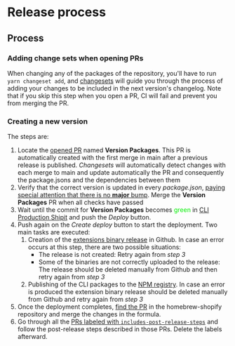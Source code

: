 # Release process

## Process

### Adding change sets when opening PRs

When changing any of the packages of the repository,
you'll have to run `yarn changeset add`,
and [changesets](https://github.com/changesets/changesets) will guide you through the process of adding your changes to be included in the next version's changelog.
Note that if you skip this step when you open a PR,
CI will fail and prevent you from merging the PR.

### Creating a new version
The steps are:
1. Locate the [opened PR](https://github.com/Shopify/cli/pulls?q=is%3Apr+is%3Aopen+name%3A%22Version+Packages%22) named **Version Packages**. This PR is automatically created with the first merge in main after a previous release is published. _Changesets_ will automatically detect changes with each merge to main and update automatically the PR and consequently the package.jsons and the dependencies between them
2. Verify that the correct version is updated in every _package.json_, <ins>paying special attention that there is no **major** bump</ins>. Merge the **Version Packages** PR when all checks have passed
3. Wait until the commit for **Version Packages** becomes <font color="gree">green</font> in [CLI Production Shipit](https://shipit.shopify.io/shopify/cli/production) and push the _Deploy_ button.
4. Push again on the _Create deploy_ button to start the deployment. Two main tasks are executed:
    1. Creation of the [extensions binary release](https://github.com/Shopify/cli/releases) in Github. In case an error occurs at this step, there are two possible situations:
       * The release is not created: Retry again from _step 3_
       * Some of the binaries are not correctly uploaded to the release: The release should be deleted manually from Github and then retry again from _step 3_
    2. Publishing of the CLI packages to the [NPM registry](https://www.npmjs.com/package/@shopify/cli). In case an error is produced the extension binary release should be deleted manually from Github and retry again from _step 3_
5. Once the deployment completes, [find the PR](https://github.com/Shopify/homebrew-shopify/pulls?q=is%3Apr+is%3Aopen+Shopify+CLI) in the homebrew-shopify repository and merge the changes in the formula.
6. Go through all the [PRs labeled with `includes-post-release-steps`](https://github.com/Shopify/cli/issues?q=label%3Aincludes-post-release-steps+is%3Aclosed) and follow the post-release steps described in those PRs. Delete the labels afterward.
